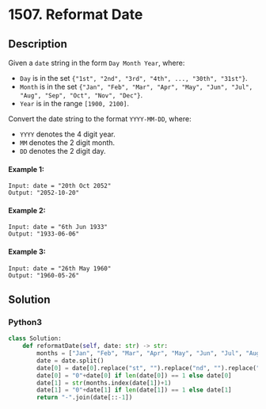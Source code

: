 # 1507. Reformat Date

## Description
Given a `date` string in the form `Day Month Year`, where:

* `Day` is in the set `{"1st", "2nd", "3rd", "4th", ..., "30th", "31st"}`.
* `Month` is in the set `{"Jan", "Feb", "Mar", "Apr", "May", "Jun", "Jul", "Aug", "Sep", "Oct", "Nov", "Dec"}`.
* `Year` is in the range `[1900, 2100]`.

Convert the date string to the format `YYYY-MM-DD`, where:

* `YYYY` denotes the 4 digit year.
* `MM` denotes the 2 digit month.
* `DD` denotes the 2 digit day.

#### Example 1:
```
Input: date = "20th Oct 2052"
Output: "2052-10-20"
```

#### Example 2:
```
Input: date = "6th Jun 1933"
Output: "1933-06-06"
```

#### Example 3:
```
Input: date = "26th May 1960"
Output: "1960-05-26"
```


## Solution

### Python3
```python
class Solution:
    def reformatDate(self, date: str) -> str:
        months = ["Jan", "Feb", "Mar", "Apr", "May", "Jun", "Jul", "Aug", "Sep", "Oct", "Nov", "Dec"]
        date = date.split()
        date[0] = date[0].replace("st", "").replace("nd", "").replace("rd", "").replace("th", "")
        date[0] = "0"+date[0] if len(date[0]) == 1 else date[0]
        date[1] = str(months.index(date[1])+1)
        date[1] = "0"+date[1] if len(date[1]) == 1 else date[1]
        return "-".join(date[::-1])
```